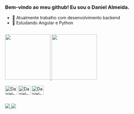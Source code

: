 ### Bem-vindo ao meu github! Eu sou o Daniel Almeida.

- 🔭 Atualmente trabalho com desenvolvimento backend 
- 🌱 Estudando Angular e Python
<h2 data-sourcepos="6:1-6:2" dir="auto"></h2>
<div>
  <a href="https://github.com/almeidasdan">
  <img height="150em" src="https://github-readme-stats.vercel.app/api?username=almeidasdan&show_icons=true&theme=dark" />
  <img height="150em" src="https://github-readme-stats.vercel.app/api/top-langs/?username=almeidasdan&layout=compact&theme=dark&langs_count=8" /></a>
</div>
<div style="display:inline_block"><br>
	<img align="center" alt="Daniel-CSharp" height="30" width="40" src="https://cdn.jsdelivr.net/gh/devicons/devicon/icons/csharp/csharp-original.svg" />
  <img align="center" alt="Daniel-CPlusplus" height="30" width="40" src="https://cdn.jsdelivr.net/gh/devicons/devicon/icons/cplusplus/cplusplus-original.svg"  />
  <img align="center" alt="Daniel-Python" height="30" width="40"src="https://cdn.jsdelivr.net/gh/devicons/devicon/icons/python/python-original.svg" />
                    
</div>
<h2 data-sourcepos="6:1-6:2" dir="auto"></h2>
<div> 
  <a href="mailto:almeidas.dan@gmail.com" target="_blank">
    <img  src="https://img.shields.io/badge/-Gmail-%23333?style=for-the-badge&amp;logo=gmail&amp;logoColor=white" style="max-width: 100%;">
  </a> 
  <a href="https://www.linkedin.com/in/almeidasdan" target="_blank">
  <img src="https://img.shields.io/badge/-LinkedIn-%230077B5?style=for-the-badge&amp;logo=linkedin&amp;logoColor=white" style="max-width: 100%;">
   </a>
</div>
